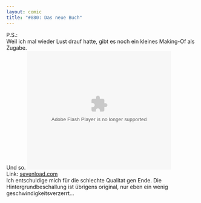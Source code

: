 ```yaml
---
layout: comic
title: "#880: Das neue Buch"
---
```

 

P.S.:<br />
Weil ich mal wieder Lust drauf hatte, gibt es noch ein kleines Making-Of als Zugabe.
<br />
Und so.
<object width="380" height="313"><param name="FlashVars" value="apiHost=api.sevenload.com"/><param name="AllowScriptAccess" value="always"/><param name="movie" value="http://de.sevenload.com/pl/uHTwchX/380x313/swf" /><embed src="http://de.sevenload.com/pl/uHTwchX/380x313/swf" type="application/x-shockwave-flash" width="380" height="313" allowfullscreen="true" AllowScriptAccess="always" FlashVars="apiHost=api.sevenload.com"></embed></object><br />Link: <a href="http://de.sevenload.com/videos/uHTwchX/Making-of-880-Das-neue-Buch">sevenload.com</a>
<br />
Ich entschuldige mich für die schlechte Qualitat gen Ende. Die Hintergrundbeschallung ist übrigens original, nur eben ein wenig geschwindigkeitsverzerrt...
